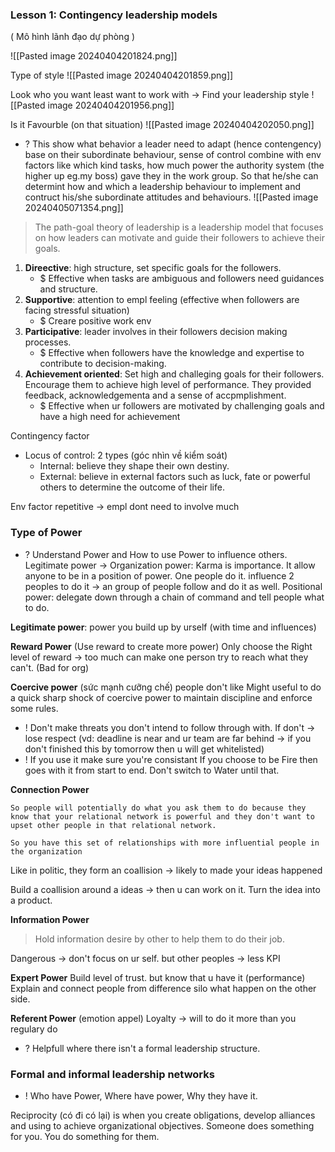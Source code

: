 ### Lesson 1: Contingency leadership models
( Mô hình lãnh đạo dự phòng )

![[Pasted image 20240404201824.png]]

Type of style
![[Pasted image 20240404201859.png]]

Look who you want least want to work with -> Find your leadership style
![[Pasted image 20240404201956.png]]


Is it Favourble (on that situation)
![[Pasted image 20240404202050.png]]

+ ? This show what behavior a leader need to adapt (hence contengency) base on their subordinate behaviour, sense of control combine with env factors like which kind tasks, how much power the authority system (the higher up eg.my boss) gave they in the work group. So that he/she can determint how and which a leadership behaviour to implement and contruct his/she subordinate attitudes and behaviours. 
![[Pasted image 20240405071354.png]]
> The path-goal theory of leadership is a leadership model that focuses on how leaders can motivate and guide their followers to achieve their goals.

1) **Direective**: high structure, set specific goals for the followers. 
	+ $ Effective when tasks are ambiguous and followers need guidances and structure.
2) **Supportive**: attention to empl feeling (effective when followers are facing stressful situation) 
	+ $ Creare positive work env
3) **Participative**: leader involves in their followers decision making processes. 
	+ $ Effective when followers have the knowledge and expertise to contribute to decision-making.
4) **Achievement oriented**: Set high and challeging goals for their followers. Encourage them to achieve high level of performance. They provided feedback, acknowledgementa and a sense of accpmplishment.
	+ $ Effective when ur followers are motivated by challenging goals and have a high need for achievement


Contingency factor
+ Locus of control: 2 types (góc nhìn về kiểm soát)
	+ Internal: believe they shape their own destiny.
	+ External: believe in external factors such as luck, fate or powerful others to determine the outcome of their life.

Env factor
repetitive -> empl dont need to involve much

### Type of Power

+ ? Understand Power and How to use Power to influence others. 
Legitimate power -> Organization power: Karma is importance. It allow anyone to be in a position of power.
	One people do it. influence 2 peoples to do it -> an group of people follow and do it as well.
Positional power: delegate down through a chain of command and tell people what to do.


**Legitimate power**: power you build up by urself (with time and influences)

**Reward Power** (Use reward to create more power)
Only choose the Right level of reward -> too much can make one person try to reach what they can't. (Bad for org)

**Coercive power** (sức mạnh cưỡng chế)
people don't like
Might useful to do a quick sharp shock of coercive power to maintain discipline and enforce some rules.
+ ! Don't make threats you don't intend to follow through with.
	If don't -> lose respect
(vd: deadline is near and ur team are far behind -> if you don't finished this by tomorrow then u will get whitelisted)
+ ! If you use it make sure you're consistant 
	If you choose to be Fire then goes with it from start to end. Don't switch to Water until that.

**Connection Power**
```ad-note
So people will potentially do what you ask them to do because they know that your relational network is powerful and they don't want to upset other people in that relational network.

So you have this set of relationships with more influential people in the organization
```

Like in politic, they form an coallision
-> likely to made your ideas happened

Build a coallision around a ideas -> then u can work on it. Turn the idea into a product.

**Information Power**
> Hold information desire by other to help them to do their job.
 
Dangerous -> don't focus on ur self. but other peoples -> less KPI  

**Expert Power**
Build level of trust. but know that u have it (performance)
Explain and connect people from difference silo what happen on the other side.

**Referent Power** (emotion appel)
Loyalty -> will to do it more than you regulary do
+ ? Helpfull where there isn't a formal leadership structure.

### Formal and informal leadership networks
+ ! Who have Power, Where have power, Why they have it.

Reciprocity (có đi có lại) is when you create obligations, develop alliances and using to achieve organizational objectives. Someone does something for you. You do something for them.
